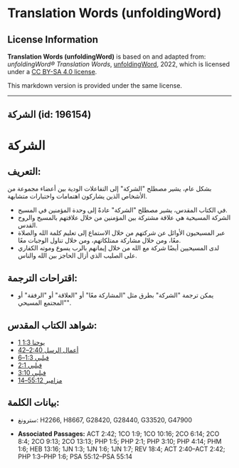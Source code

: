 # Translation Words (unfoldingWord)

## License Information

**Translation Words (unfoldingWord)** is based on and adapted from: _unfoldingWord® Translation Words_, [unfoldingWord](https://unfoldingword.org/utw), 2022, which is licensed under a [CC BY-SA 4.0 license](https://creativecommons.org/licenses/by-sa/4.0/legalcode.en).

This markdown version is provided under the same license.



--------------------------------

## الشركة (id: 196154)

الشركة
======

التعريف:
--------

بشكل عام، يشير مصطلح "الشركة" إلى التفاعلات الودية بين أعضاء مجموعة من الأشخاص الذين يشاركون اهتمامات واختبارات متشابهة.

* في الكتاب المقدس، يشير مصطلح "الشركة" عادةً إلى وحدة المؤمنين في المسيح.
* الشركة المسيحية هي علاقة مشتركة بين المؤمنين من خلال علاقتهم بالمسيح والروح القدس.
* عبر المسيحيون الأوائل عن شركتهم من خلال الاستماع إلى تعليم كلمة الله والصلاة معًا، ومن خلال مشاركة ممتلكاتهم، ومن خلال تناول الوجبات معًا.
* لدى المسيحيين أيضًا شركة مع الله من خلال إيمانهم بالرب يسوع وموته الكفاري على الصليب الذي أزال الحاجز بين الله والناس.

اقتراحات الترجمة:
-----------------

* يمكن ترجمة "الشركة" بطرق مثل "المشاركة معًا" أو "العلاقة" أو "الرفقة" أو "المجتمع المسيحي".

شواهد الكتاب المقدس:
--------------------

* [1 يوحنا 1:3](https://ref.ly/1John1:3)
* [أعمال الرسل 2:40–42](https://ref.ly/Acts2:40-Acts2:42)
* [فيلبي 1:3–6](https://ref.ly/Phil1:3-Phil1:6)
* [فيلبي 2:1](https://ref.ly/Phil2:1)
* [فيلبي 3:10](https://ref.ly/Phil3:10)
* [مزامير 55:12–14](https://ref.ly/Ps55:12-Ps55:14)

بيانات الكلمة:
--------------

* سترونغ: H2266, H8667, G28420, G28440, G33520, G47900

* **Associated Passages:** ACT 2:42; 1CO 1:9; 1CO 10:16; 2CO 6:14; 2CO 8:4; 2CO 9:13; 2CO 13:13; PHP 1:5; PHP 2:1; PHP 3:10; PHP 4:14; PHM 1:6; HEB 13:16; 1JN 1:3; 1JN 1:6; 1JN 1:7; REV 18:4; ACT 2:40–ACT 2:42; PHP 1:3–PHP 1:6; PSA 55:12–PSA 55:14

